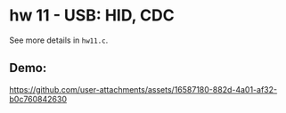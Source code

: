 # hw 11 - USB: HID, CDC

See more details in `hw11.c`.

## Demo:



https://github.com/user-attachments/assets/16587180-882d-4a01-af32-b0c760842630

